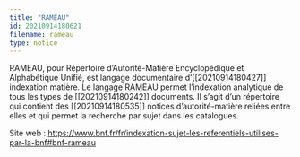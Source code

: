 ```yaml
---
title: "RAMEAU"
id: 20210914180621
filename: rameau
type: notice
---
```


RAMEAU, pour Répertoire d’Autorité-Matière Encyclopédique et Alphabétique Unifié, est langage documentaire d’[[20210914180427]] indexation matière. Le langage RAMEAU permet l’indexation analytique de tous les types de [[20210914180242]] documents. Il s’agit d’un répertoire qui contient des [[20210914180535]] notices d’autorité-matière reliées entre elles et qui permet la recherche par sujet dans les catalogues.

Site web : <https://www.bnf.fr/fr/indexation-sujet-les-referentiels-utilises-par-la-bnf#bnf-rameau>

